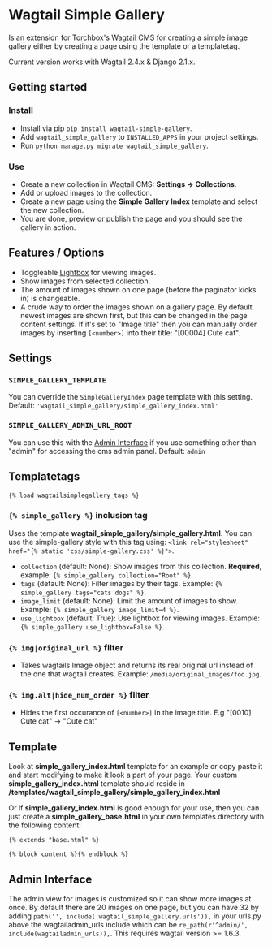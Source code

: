 # Wagtail Simple Gallery
Is an extension for Torchbox's [Wagtail CMS](https://github.com/torchbox/wagtail) for creating a simple image gallery either by creating a page using the template or a templatetag.

Current version works with Wagtail 2.4.x & Django 2.1.x.


## Getting started
### Install
- Install via pip `pip install wagtail-simple-gallery`.
- Add `wagtail_simple_gallery` to `INSTALLED_APPS` in your project settings.
- Run `python manage.py migrate wagtail_simple_gallery`.

### Use
- Create a new collection in Wagtail CMS: **Settings -> Collections**.
- Add or upload images to the collection.
- Create a new page using the **Simple Gallery Index** template and select the new collection.
- You are done, preview or publish the page and you should see the gallery in action.


## Features / Options
- Toggleable [Lightbox](https://feimosi.github.io/baguetteBox.js/) for viewing images.
- Show images from selected collection.
- The amount of images shown on one page (before the paginator kicks in) is changeable.
- A crude way to order the images shown on a gallery page. By default newest images are shown first, but this can be changed in the page content settings. If it's set to "Image title" then you can manually order images by inserting `[<number>]` into their title: "[00004] Cute cat".

## Settings
### `SIMPLE_GALLERY_TEMPLATE`
You can override the `SimpleGalleryIndex` page template with this setting. Default: `'wagtail_simple_gallery/simple_gallery_index.html'`

### `SIMPLE_GALLERY_ADMIN_URL_ROOT`
You can use this with the [Admin Interface](#admin-interface) if you use something other than "admin" for accessing the cms admin panel. Default: `admin`

## Templatetags
`{% load wagtailsimplegallery_tags %}`
### `{% simple_gallery %}` inclusion tag
Uses the template **wagtail_simple_gallery/simple_gallery.html**. You can use the simple-gallery style with this tag using: `<link rel="stylesheet" href="{% static 'css/simple-gallery.css' %}">`.

- `collection` (default: None): Show images from this collection. **Required**, example: `{% simple_gallery collection="Root" %}`.
- `tags` (default: None): Filter images by their tags. Example: `{% simple_gallery tags="cats dogs" %}`.
- `image_limit` (default: None): Limit the amount of images to show. Example: `{% simple_gallery image_limit=4 %}`.
- `use_lightbox` (default: True): Use lightbox for viewing images. Example: `{% simple_gallery use_lightbox=False %}`.

### `{% img|original_url %}` filter
- Takes wagtails Image object and returns its real original url instead of the one that wagtail creates. Example: `/media/original_images/foo.jpg`.


### `{% img.alt|hide_num_order %}` filter
- Hides the first occurance of `[<number>]` in the image title. E.g "[0010] Cute cat" -> "Cute cat"


## Template
Look at **simple_gallery_index.html** template for an example or copy paste it and start modifying to make it look a part of your page. Your custom **simple_gallery_index.html** template should reside in **/templates/wagtail_simple_gallery/simple_gallery_index.html**

Or if **simple_gallery_index.html** is good enough for your use, then you can just create a **simple_gallery_base.html** in your own templates directory with the following content:
```
{% extends "base.html" %}

{% block content %}{% endblock %}
```


## Admin Interface
The admin view for images is customized so it can show more images at once. By default there are 20 images on one page, but you can have 32 by adding `path('', include('wagtail_simple_gallery.urls')),` in your urls.py above the wagtailadmin_urls include which can be `re_path(r'^admin/', include(wagtailadmin_urls)),`. This requires wagtail version >= 1.6.3.
